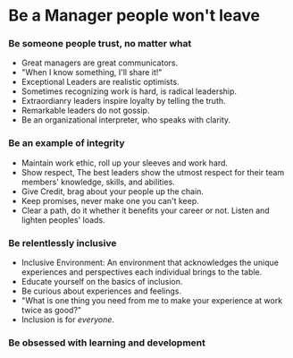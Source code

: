 # Be a Manager people won't leave

### Be someone people trust, no matter what

- Great managers are great communicators.
- "When I know something, I'll share it!"
- Exceptional Leaders are realistic optimists.
- Sometimes recognizing work is hard, is radical leadership.
- Extraordianry leaders inspire loyalty by telling the truth.
- Remarkable leaders do not gossip.
- Be an organizational interpreter, who speaks with clarity.

### Be an example of integrity

- Maintain work ethic, roll up your sleeves and work hard.
- Show respect, The best leaders show the utmost respect for their team members' knowledge, skills, and abilities.
- Give Credit, brag about your people up the chain.
- Keep promises, never make one you can't keep.
- Clear a path, do it whether it benefits your career or not. Listen and lighten peoples' loads.

### Be relentlessly inclusive

- Inclusive Environment: An environment that acknowledges the unique experiences and perspectives each individual brings to the table.
- Educate yourself on the basics of inclusion.
- Be curious about experiences and feelings.
- "What is one thing you need from me to make your experience at work twice as good?"
- Inclusion is for *everyone*.

### Be obsessed with learning and development
